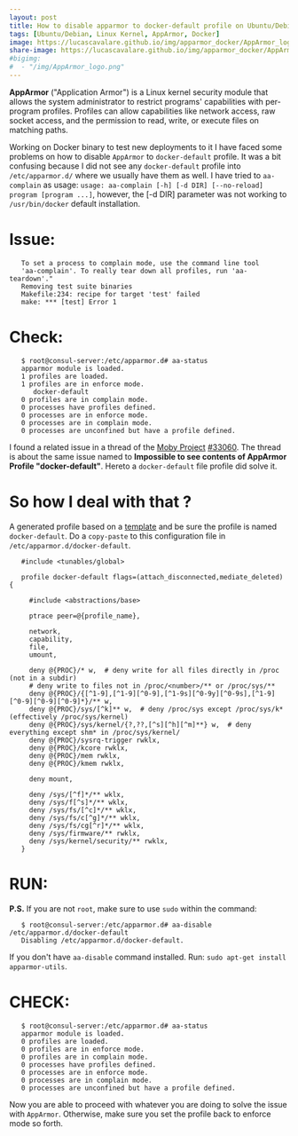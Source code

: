 ```yaml
---
layout: post
title: How to disable apparmor to docker-default profile on Ubuntu/Debian?
tags: [Ubuntu/Debian, Linux Kernel, AppArmor, Docker]
image: https://lucascavalare.github.io/img/apparmor_docker/AppArmor_logo.png
share-image: https://lucascavalare.github.io/img/apparmor_docker/AppArmor_logo.png
#bigimg:
#  - "/img/AppArmor_logo.png"
---
```


__AppArmor__ ("Application Armor") is a Linux kernel security module that allows the system administrator to restrict programs' capabilities with per-program profiles. 
Profiles can allow capabilities like network access, raw socket access, and the permission to read, write, or execute files on matching paths.

Working on Docker binary to test new deployments to it I have faced some problems on how to disable `AppArmor` to `docker-default` profile.
It was a bit confusing because I did not see any `docker-default` profile into `/etc/apparmor.d/` where we usually have them as well. 
I have tried to `aa-complain` as usage: `usage: aa-complain [-h] [-d DIR] [--no-reload] program [program ...]`, however, the [-d DIR] parameter
was not working to `/usr/bin/docker` default installation. 

# Issue:
 ```
    To set a process to complain mode, use the command line tool
    'aa-complain'. To really tear down all profiles, run 'aa-teardown'."
    Removing test suite binaries
    Makefile:234: recipe for target 'test' failed
    make: *** [test] Error 1
 ``` 
 
 
# Check:
 ```
    $ root@consul-server:/etc/apparmor.d# aa-status
    apparmor module is loaded.
    1 profiles are loaded.
    1 profiles are in enforce mode.
       docker-default
    0 profiles are in complain mode.
    0 processes have profiles defined.
    0 processes are in enforce mode.
    0 processes are in complain mode.
    0 processes are unconfined but have a profile defined.
 ```

I found a related issue in a thread of the [Moby Project](https://github.com/moby/moby) [#33060](https://github.com/moby/moby/issues/33060#issuecomment-419363270).
The thread is about the same issue named to __Impossible to see contents of AppArmor Profile "docker-default"__. Hereto a `docker-default` file profile did solve it. 

# So how I deal with that ?

A generated profile based on a [template](https://raw.githubusercontent.com/moby/moby/master/profiles/apparmor/template.go) and be sure the profile is named `docker-default`.
Do a `copy-paste` to this configuration file in `/etc/apparmor.d/docker-default`. 

 ```
    #include <tunables/global>

    profile docker-default flags=(attach_disconnected,mediate_deleted) {

      #include <abstractions/base>

      ptrace peer=@{profile_name},

      network,
      capability,
      file,
      umount,

      deny @{PROC}/* w,  # deny write for all files directly in /proc (not in a subdir)
      # deny write to files not in /proc/<number>/** or /proc/sys/**
      deny @{PROC}/{[^1-9],[^1-9][^0-9],[^1-9s][^0-9y][^0-9s],[^1-9][^0-9][^0-9][^0-9]*}/** w,
      deny @{PROC}/sys/[^k]** w,  # deny /proc/sys except /proc/sys/k* (effectively /proc/sys/kernel)
      deny @{PROC}/sys/kernel/{?,??,[^s][^h][^m]**} w,  # deny everything except shm* in /proc/sys/kernel/
      deny @{PROC}/sysrq-trigger rwklx,
      deny @{PROC}/kcore rwklx,
      deny @{PROC}/mem rwklx,
      deny @{PROC}/kmem rwklx,

      deny mount,

      deny /sys/[^f]*/** wklx,
      deny /sys/f[^s]*/** wklx,
      deny /sys/fs/[^c]*/** wklx,
      deny /sys/fs/c[^g]*/** wklx,
      deny /sys/fs/cg[^r]*/** wklx,
      deny /sys/firmware/** rwklx,
      deny /sys/kernel/security/** rwklx,
    }
 ```

# RUN:

__P.S.__ If you are not `root`, make sure to use `sudo` within the command:
 ```
    $ root@consul-server:/etc/apparmor.d# aa-disable /etc/apparmor.d/docker-default
    Disabling /etc/apparmor.d/docker-default.
 ```
If you don't have `aa-disable` command installed. Run: `sudo apt-get install apparmor-utils`.

# CHECK:

 ```
    $ root@consul-server:/etc/apparmor.d# aa-status
    apparmor module is loaded.
    0 profiles are loaded.
    0 profiles are in enforce mode.
    0 profiles are in complain mode.
    0 processes have profiles defined.
    0 processes are in enforce mode.
    0 processes are in complain mode.
    0 processes are unconfined but have a profile defined.
 ```

Now you are able to proceed with whatever you are doing to solve the issue with `AppArmor`. Otherwise, make sure you set the profile back to enforce mode so forth.  
